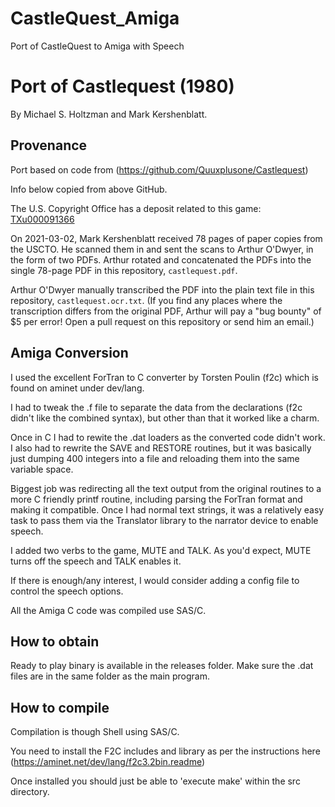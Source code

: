 # CastleQuest_Amiga
Port of CastleQuest to Amiga with Speech

# Port of Castlequest (1980)

By Michael S. Holtzman and Mark Kershenblatt.


## Provenance

Port based on code from (https://github.com/Quuxplusone/Castlequest)

Info below copied from above GitHub.

The U.S. Copyright Office has a deposit related to this game:
[TXu000091366](https://cocatalog.loc.gov/cgi-bin/Pwebrecon.cgi?Search_Arg=TXu000091366&Search_Code=REGS&CNT=10&HIST=1)

On 2021-03-02, Mark Kershenblatt received 78 pages of paper copies
from the USCTO. He scanned them in and sent the scans to Arthur O'Dwyer,
in the form of two PDFs. Arthur rotated and concatenated the PDFs
into the single 78-page PDF in this repository, `castlequest.pdf`.

Arthur O'Dwyer manually transcribed the PDF into the plain text
file in this repository, `castlequest.ocr.txt`. (If you find any
places where the transcription differs from the original PDF,
Arthur will pay a "bug bounty" of $5 per error! Open a pull request
on this repository or send him an email.)

## Amiga Conversion

I used the excellent ForTran to C converter by Torsten Poulin (f2c) which is found on aminet under dev/lang.

I had to tweak the .f file to separate the data from the declarations (f2c didn't like the combined syntax), but other than that it worked like a charm.

Once in C I had to rewite the .dat loaders as the converted code didn't work.  I also had to rewrite the SAVE and RESTORE routines, but it was basically just dumping 400 integers into a file and reloading them into the same variable space.

Biggest job was redirecting all the text output from the original routines to a more C friendly printf routine, including parsing the ForTran format and making it compatible.  Once I had normal text strings, it was a relatively easy task to pass them via the Translator library to the narrator device to enable speech.

I added two verbs to the game, MUTE and TALK.  As you'd expect, MUTE turns off the speech and TALK enables it.

If there is enough/any interest, I would consider adding a config file to control the speech options.

All the Amiga C code was compiled use SAS/C.

## How to obtain
Ready to play binary is available in the releases folder.  Make sure the .dat files are in the same folder as the main program.

## How to compile
Compilation is though Shell using SAS/C.

You need to install the F2C includes and library as per the instructions here (https://aminet.net/dev/lang/f2c3.2bin.readme)

Once installed you should just be able to 'execute make' within the src directory.


